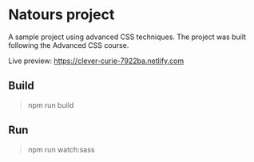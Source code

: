 # Natours project

A sample project using advanced CSS techniques. The project was built following the Advanced CSS course.

Live preview: https://clever-curie-7922ba.netlify.com

## Build

> npm run build

## Run

> npm run watch:sass